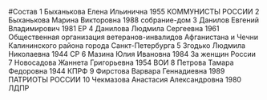 #Состав
1 Быханькова Елена Ильинична 1955 КОММУНИСТЫ РОССИИ
2 Быханькова Марина Викторовна 1988 собрание-дом
3 Данилов Евгений Владимирович 1981 ЕР
4 Данилова Людмила Сергеевна 1961 Общественная организация ветеранов-инвалидов Афганистана и Чечни Калининского района города Санкт-Петербурга
5 Згодько Людмила Николаевна 1944 СР
6 Мазина Юлия Ивановна 1984 За женщин России
7 Новосадова Жаннета Григорьевна 1954 ВОИ
8 Петрова Тамара Федоровна 1944 КПРФ
9 Фирстова Варвара Геннадиевна 1989 ПАТРИОТЫ РОССИИ
10 Чекмазова Анастасия Александровна 1980 ЛДПР
